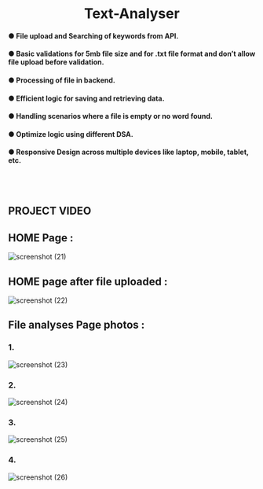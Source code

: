 <h1 align="center" >
  Text-Analyser
</h1>

#### ● File upload and Searching of keywords from API.
#### ● Basic validations for 5mb file size and for .txt file format and don’t allow file upload before validation.
#### ● Processing of file in backend.
#### ● Efficient logic for saving and retrieving data.
#### ● Handling scenarios where a file is empty or no word found.
#### ● Optimize logic using different DSA.
#### ● Responsive Design across multiple devices like laptop, mobile, tablet, etc.


<br><br>

## PROJECT VIDEO

## HOME Page : 

![screenshot (21)](https://github.com/anshul-devloper/Text-Analyser/assets/89250504/74481f99-1a4b-42eb-9263-36eac24a9325)

## HOME page after file uploaded :

![screenshot (22)](https://github.com/anshul-devloper/Text-Analyser/assets/89250504/f52d33dc-4e9f-4c7b-8fc4-201b43ebdda4)

## File analyses Page photos :
### 1.
![screenshot (23)](https://github.com/anshul-devloper/Text-Analyser/assets/89250504/fa361409-759f-4bb2-bdd0-76984b2bd8a1)
### 2.
![screenshot (24)](https://github.com/anshul-devloper/Text-Analyser/assets/89250504/55560e93-db32-4b75-bbb2-9af05949104c)
### 3.
![screenshot (25)](https://github.com/anshul-devloper/Text-Analyser/assets/89250504/bef7566c-c195-4a4c-acee-2d0f5f26bdf2)
### 4.
![screenshot (26)](https://github.com/anshul-devloper/Text-Analyser/assets/89250504/f221f0c6-fa93-4d3a-b075-9e42f56d1712)
